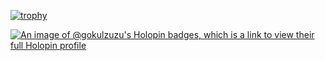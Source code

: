 [![trophy](https://github-profile-trophy.vercel.app/?username=Gokul-Ks&theme=tokyonight)](https://github.com/Gokul-Ks/github-profile-trophy)

[![An image of @gokulzuzu's Holopin badges, which is a link to view their full Holopin profile](https://holopin.me/gokulzuzu)](https://holopin.io/@gokulzuzu)
